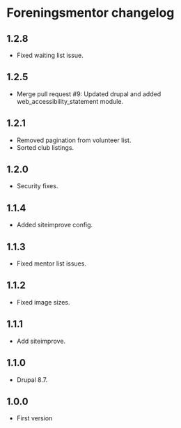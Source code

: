# Foreningsmentor changelog

## 1.2.8

* Fixed waiting list issue.

## 1.2.5

* Merge pull request #9: Updated drupal and added web_accessibility_statement module.

## 1.2.1

* Removed pagination from volunteer list.
* Sorted club listings.

## 1.2.0

* Security fixes.

## 1.1.4

* Added siteimprove config.

## 1.1.3

* Fixed mentor list issues.

## 1.1.2

* Fixed image sizes.

## 1.1.1

* Add siteimprove.

## 1.1.0

* Drupal 8.7.

## 1.0.0

* First version
